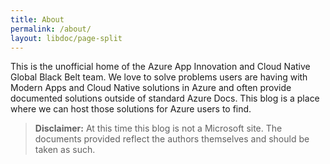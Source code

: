 ```yaml
---
title: About
permalink: /about/
layout: libdoc/page-split
---
```


This is the unofficial home of the Azure App Innovation and Cloud Native Global Black Belt team. We love to solve problems users are having with Modern Apps and Cloud Native solutions in Azure and often provide documented solutions outside of standard Azure Docs. This blog is a place where we can host those solutions for Azure users to find. 

> **Disclaimer:** At this time this blog is not a Microsoft site. The documents provided reflect the authors themselves and should be taken as such.